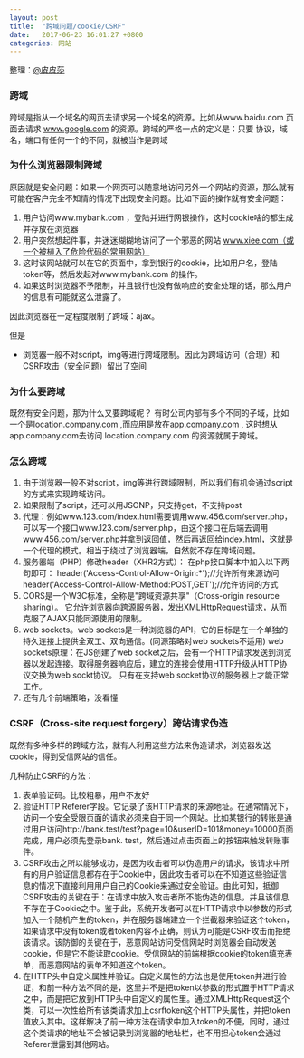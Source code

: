 ```yaml
---
layout: post
title:  "跨域问题/cookie/CSRF"
date:   2017-06-23 16:01:27 +0800
categories: 网站
---
```


整理：[@皮皮莎]()

### 跨域
跨域是指从一个域名的网页去请求另一个域名的资源。比如从www.baidu.com 页面去请求 www.google.com 的资源。跨域的严格一点的定义是：只要 协议，域名，端口有任何一个的不同，就被当作是跨域

### 为什么浏览器限制跨域
原因就是安全问题：如果一个网页可以随意地访问另外一个网站的资源，那么就有可能在客户完全不知情的情况下出现安全问题。比如下面的操作就有安全问题：

1. 用户访问www.mybank.com ，登陆并进行网银操作，这时cookie啥的都生成并存放在浏览器
2. 用户突然想起件事，并迷迷糊糊地访问了一个邪恶的网站 www.xiee.com（或一个被植入了危险代码的常用网站）
3. 这时该网站就可以在它的页面中，拿到银行的cookie，比如用户名，登陆token等，然后发起对www.mybank.com 的操作。
4. 如果这时浏览器不予限制，并且银行也没有做响应的安全处理的话，那么用户的信息有可能就这么泄露了。

因此浏览器在一定程度限制了跨域：ajax。

但是

* 浏览器一般不对script，img等进行跨域限制。因此为跨域访问（合理）和CSRF攻击（安全问题）留出了空间

### 为什么要跨域
既然有安全问题，那为什么又要跨域呢？ 有时公司内部有多个不同的子域，比如一个是location.company.com ,而应用是放在app.company.com , 这时想从 app.company.com去访问 location.company.com 的资源就属于跨域。

### 怎么跨域
1. 由于浏览器一般不对script，img等进行跨域限制，所以我们有机会通过script的方式来实现跨域访问。
2. 如果限制了script，还可以用JSONP，只支持get，不支持post
3. 代理：例如www.123.com/index.html需要调用www.456.com/server.php，可以写一个接口www.123.com/server.php，由这个接口在后端去调用www.456.com/server.php并拿到返回值，然后再返回给index.html，这就是一个代理的模式。相当于绕过了浏览器端，自然就不存在跨域问题。
4. 服务器端（PHP）修改header（XHR2方式）：
在php接口脚本中加入以下两句即可：
header('Access-Control-Allow-Origin:*');//允许所有来源访问
header('Access-Control-Allow-Method:POST,GET');//允许访问的方式
5. CORS是一个W3C标准，全称是"跨域资源共享"（Cross-origin resource sharing）。
它允许浏览器向跨源服务器，发出XMLHttpRequest请求，从而克服了AJAX只能同源使用的限制。
6. web sockets。web sockets是一种浏览器的API，它的目标是在一个单独的持久连接上提供全双工、双向通信。(同源策略对web sockets不适用)
web sockets原理：在JS创建了web socket之后，会有一个HTTP请求发送到浏览器以发起连接。取得服务器响应后，建立的连接会使用HTTP升级从HTTP协议交换为web sockt协议。
只有在支持web socket协议的服务器上才能正常工作。
7. 还有几个前端策略，没看懂

### CSRF（Cross-site request forgery）跨站请求伪造
既然有多种多样的跨域方法，就有人利用这些方法来伪造请求，浏览器发送cookie，得到受信网站的信任。

几种防止CSRF的方法：

1. 表单验证码。比较粗暴，用户不友好
2.  验证HTTP Referer字段。它记录了该HTTP请求的来源地址。在通常情况下，访问一个安全受限页面的请求必须来自于同一个网站。比如某银行的转账是通过用户访问http://bank.test/test?page=10&userID=101&money=10000页面完成，用户必须先登录bank. test，然后通过点击页面上的按钮来触发转账事件。
3.  CSRF攻击之所以能够成功，是因为攻击者可以伪造用户的请求，该请求中所有的用户验证信息都存在于Cookie中，因此攻击者可以在不知道这些验证信息的情况下直接利用用户自己的Cookie来通过安全验证。由此可知，抵御CSRF攻击的关键在于：在请求中放入攻击者所不能伪造的信息，并且该信息不存在于Cookie之中。鉴于此，系统开发者可以在HTTP请求中以参数的形式加入一个随机产生的token，并在服务器端建立一个拦截器来验证这个token，如果请求中没有token或者token内容不正确，则认为可能是CSRF攻击而拒绝该请求。该防御的关键在于，恶意网站访问受信网站时浏览器会自动发送cookie，但是它不能读取cookie。受信网站的前端根据cookie的token填充表单，而恶意网站的表单不知道这个token。
4.  在HTTP头中自定义属性并验证。自定义属性的方法也是使用token并进行验证，和前一种方法不同的是，这里并不是把token以参数的形式置于HTTP请求之中，而是把它放到HTTP头中自定义的属性里。通过XMLHttpRequest这个类，可以一次性给所有该类请求加上csrftoken这个HTTP头属性，并把token值放入其中。这样解决了前一种方法在请求中加入token的不便，同时，通过这个类请求的地址不会被记录到浏览器的地址栏，也不用担心token会通过Referer泄露到其他网站。

